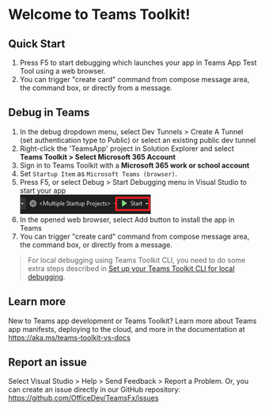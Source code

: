 # Welcome to Teams Toolkit!

## Quick Start

1. Press F5 to start debugging which launches your app in Teams App Test Tool using a web browser.
2. You can trigger "create card" command from compose message area, the command box, or directly from a message.

## Debug in Teams

1. In the debug dropdown menu, select Dev Tunnels > Create A Tunnel (set authentication type to Public) or select an existing public dev tunnel
2. Right-click the 'TeamsApp' project in Solution Explorer and select **Teams Toolkit > Select Microsoft 365 Account**
3. Sign in to Teams Toolkit with a **Microsoft 365 work or school account**
4. Set `Startup Item` as `Microsoft Teams (browser)`.
5. Press F5, or select Debug > Start Debugging menu in Visual Studio to start your app
</br>![image](https://raw.githubusercontent.com/OfficeDev/TeamsFx/dev/docs/images/visualstudio/debug/debug-button.png)
6. In the opened web browser, select Add button to install the app in Teams
7. You can trigger "create card" command from compose message area, the command box, or directly from a message.

> For local debugging using Teams Toolkit CLI, you need to do some extra steps described in [Set up your Teams Toolkit CLI for local debugging](https://aka.ms/teamsfx-cli-debugging).


## Learn more

New to Teams app development or Teams Toolkit? Learn more about 
Teams app manifests, deploying to the cloud, and more in the documentation 
at https://aka.ms/teams-toolkit-vs-docs

## Report an issue

Select Visual Studio > Help > Send Feedback > Report a Problem. 
Or, you can create an issue directly in our GitHub repository: 
https://github.com/OfficeDev/TeamsFx/issues
